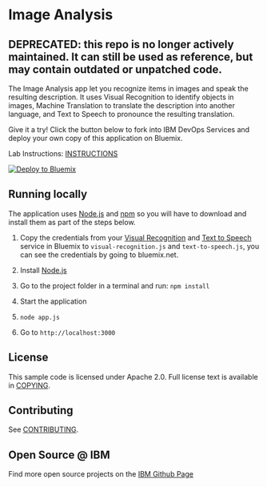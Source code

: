 # Image Analysis

## DEPRECATED: this repo is no longer actively maintained. It can still be used as reference, but may contain outdated or unpatched code.


  The Image Analysis app let you recognize items in images and speak the resulting description. It uses Visual Recognition to identify objects in images, Machine Translation to translate the description into another language, and Text to Speech to pronounce the resulting translation.

Give it a try! Click the button below to fork into IBM DevOps Services and deploy your own copy of this application on Bluemix.

Lab Instructions: [INSTRUCTIONS](INSTRUCTIONS.md)

[![Deploy to Bluemix](https://bluemix.net/deploy/button.png)](https://bluemix.net/deploy?repository=https://github.com/watson-developer-cloud/image-analysis)


## Running locally
  The application uses [Node.js](http://nodejs.org/) and [npm](https://www.npmjs.com/) so you will have to download and install them as part of the steps below.

1. Copy the credentials from your [Visual Recognition][vr] and [Text to Speech][tts] service in Bluemix to `visual-recognition.js` and `text-to-speech.js`, you can see the credentials by going to bluemix.net.

2. Install [Node.js](http://nodejs.org/)
3. Go to the project folder in a terminal and run:
    `npm install`
4. Start the application
5.  `node app.js`
6. Go to `http://localhost:3000`


## License

  This sample code is licensed under Apache 2.0. Full license text is available in [COPYING](LICENSE).

## Contributing

  See [CONTRIBUTING](CONTRIBUTING.md).

## Open Source @ IBM
  Find more open source projects on the [IBM Github Page](http://ibm.github.io/)

[tts]: http://www.ibm.com/watson/developercloud/text-to-speech.html
[vr]: http://www.ibm.com/watson/developercloud/visual-recognition.html
[cloud_foundry]: https://github.com/cloudfoundry/cli
[getting_started]: http://www.ibm.com/watson/developercloud/doc/getting_started/
[sign_up]: https://console.ng.bluemix.net/registration
